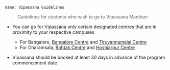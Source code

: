```ngMeta
name: Vipassana Guidelines
```

>Guidelines for students who wish to go to Vipassana Manthan

- You can go for Vipassana only certain designated centres that are in proximity to your respective campuses
  - For Bangalore, [Bangalore Centre](https://www.dhamma.org/en/schedules/schpaphulla) and [Tiruvannamalai Centre](https://www.dhamma.org/en/schedules/scharunachala)
  - For Dharamsala, [Rohtak Centre](https://www.dhamma.org/en/schedules/schhitkari) and [Hoshiarpur Centre](https://www.dhamma.org/en/schedules/schdhaja)

- Vipassana should be booked at least 30 days in advance of the program commencement date
